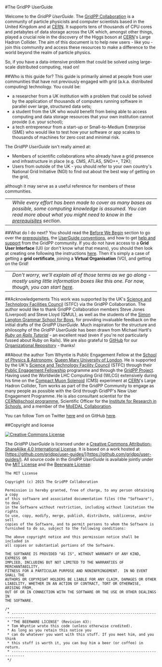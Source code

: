 #The GridPP UserGuide 

Welcome to the _GridPP UserGuide_.
The [GridPP Collaboration](https://www.gridpp.ac.uk)
is a community of particle physicists
and computer scientists based in the United Kingdom and at
[CERN](http://cern.ch).
It supports tens of thousands of CPU cores
and petabytes of data storage across the UK which,
amongst other things,
played a crucial role in the 
discovery of the Higgs boson at
[CERN](http://cern.ch)'s
Large Hadron Collider.
The aim of this document
is to help new users - like you -
join this community and access these resources
to make a difference to the world
beyond the realm of particle physics. 

So, if you have a data-intensive problem that could
be solved using large-scale distributed computing,
read on!

##Who is this guide for?
This guide is primarily aimed at people
from user communities that have not previously
engaged with grid
(a.k.a. distributed computing)
technology. You could be:

* a researcher from a UK institution with a problem
that could be solved by the application of
thousands of computers running software in parallel
over large, structured data sets;
* a student from the UK
who would benefit from being able to access
computing and data storage resources that
your own institution cannot provide (i.e. your school);
* a tech entrepreneur from a start-up or
Small-to-Medium Enterprise (SME) who would like to
test how your software or app scales to thousands
of machines for zero cost and minimal risk.

The _GridPP UserGuide_ isn't really aimed at:

* Members of scientific collaborations who already have
a grid presence and infrastructure in place
(e.g. CMS, ATLAS, SNO++, T2K);
* Users from outside of the UK - you should refer to
your own country's National Grid Initiative (NGI) to
find out about the best way of getting on the grid,

although it may serve as a useful reference
for members of these communities.

<table>
<tr>
<td align='center'><i class="fa fa-warning" style='font-size:3em'></i></td>
<td>
<em>While every effort has been made to cover as many
bases as possible, some computing knowledge is
assumed. You can read more about what you might need to know  in the
<a href='before-we-begin/before-we-begin.html'>prerequisites</a>
section</em>.
</td>
</tr>
</table>

##What do I do next?
You should read the
[Before We Begin](before-we-begin/before-we-begin.html)
section to go over the
[prerequisites](before-we-begin/prerequisites.html),
the
[UserGuide conventions](before-we-begin/conventions.html),
and how to get
[help and support](before-we-begin/getting-help.html)
from the GridPP community.
If you do not have access to a **Grid User Interface** (UI)
(or don't know what that means),
you should then look at creating one following the
instructions
[here](gridpp-cernvm/gridpp-cernvm.html).
Then it's simply a case of getting a **grid certificate**,
joining a **Virtual Organisation** (VO), and
getting on the Grid!

<table>
<tr>
<td align='center'><i class="fa fa-info-circle" style='font-size:3em'></i></td>
<td>
<em>Don't worry, we'll explain all of those terms
as we go along - mostly using little information boxes like this one.
For now, though, you can start
<a href='before-we-begin/before-we-begin.html'>here</a></em>.
</td>
</tr>
</table>

##Acknowledgements
This work was supported by
the UK's
[Science and Technology Facilities Council](http://www.stfc.ac.uk)
(STFC) via the GridPP Collaboration.
The author would like to thank
GridPP Collaboration members
Steve Jones (Liverpool) and Steve Lloyd (QMUL),
as well as the students of the
[Simon Langton Grammar School for Boys](http://www.thelangton.org.uk),
for providing invaluable feedback on the initial drafts of the
_GridPP UserGuide_.
Much inspiration for the structure and philosophy of the
_GridPP UserGuide_ has been drawn from Michael Hartl's
_[Ruby on Rails Tutorial](https://ww.railstutorial.org)_ - an
excellent read (even if you're not particularly fussed about
Ruby on Rails). We are also grateful to
[GitHub](http://github.com) for our
[Organizational Repository](http://github.com/gridpp) - thanks!

##About the author
Tom Whyntie is Public Engagement Fellow at the
[School of Physics & Astronomy](http://ph.qmul.ac.uk),
[Queen Mary University of London](http://www.qmul.ac.uk).
He is supported by the UK's
[Science and Technology Facility Council](http://www.stfc.ac.uk) (STFC)
through their
[Public Engagement Fellowship](http://www.stfc.ac.uk/funding/fellowships/public-engagement-fellowships/public-engagement-fellows/)
programme and through the
[GridPP Project](https://www.gridpp.ac.uk).
Having used the Worldwide LHC Computing Grid (WLCG) extensively
during his time on the
[Compact Muon Solenoid](http://cms.web.cern.ch/)
(CMS) experiment at
[CERN](http://cern.ch)'s Large Hadron Collider,
Tom works as part of the GridPP Community to
engage as many people as possible with the Grid
through GridPP's New User Engagement Programme.
He is also consultant scientist for the
[CERN@school programme](http://cernatschool.web.cern.ch),
Scientific Officer for the
[Institute for Research in Schools](http://researchinschools.org),
and a member of the
[MoEDAL Collaboration](http://moedal.web.cern.ch).

You can follow Tom on Twitter [here](http://twitter.com/twhyntie)
and on GitHub [here](http:github.com/twhyntie).

##Copyright and license

<a rel='license' href='http://creativecommons.org/licenses/by-sa/4.0/'>
<img alt="Creative Commons License" style="border-width:0" src="https://i.creativecommons.org/l/by-sa/4.0/88x31.png" />
</a>

The _GridPP UserGuide_ is licensed under a
[Creative Commons Attribution-ShareAlike 4.0 International License](http://creativecommons.org/licenses/by-sa/4.0/).
It is based on a work hosted at [https://github.com/gridpp/user-guides/](https://github.com/gridpp/user-guides/).
All source code in the _GridPP UserGuide_ is available jointly
under the
[MIT License](http://opensource.org/licenses/MIT)
and the
[Beerware License](http://people.freebsd.org/~phk/):

```
The MIT License

Copyright (c) 2015 The GridPP Collaboration

Permission is hereby granted, free of charge, to any person obtaining a copy
of this software and associated documentation files (the "Software"), to deal
in the Software without restriction, including without limitation the rights
to use, copy, modify, merge, publish, distribute, sublicense, and/or sell
copies of the Software, and to permit persons to whom the Software is
furnished to do so, subject to the following conditions:

The above copyright notice and this permission notice shall be included in
all copies or substantial portions of the Software.

THE SOFTWARE IS PROVIDED "AS IS", WITHOUT WARRANTY OF ANY KIND, EXPRESS OR
IMPLIED, INCLUDING BUT NOT LIMITED TO THE WARRANTIES OF MERCHANTABILITY,
FITNESS FOR A PARTICULAR PURPOSE AND NONINFRINGEMENT.  IN NO EVENT SHALL THE
AUTHORS OR COPYRIGHT HOLDERS BE LIABLE FOR ANY CLAIM, DAMAGES OR OTHER
LIABILITY, WHETHER IN AN ACTION OF CONTRACT, TORT OR OTHERWISE, ARISING FROM,
OUT OF OR IN CONNECTION WITH THE SOFTWARE OR THE USE OR OTHER DEALINGS IN
THE SOFTWARE.
```

```
/*
 * ----------------------------------------------------------------------------
 * "THE BEERWARE LICENSE" (Revision 43):
 * Tom Whyntie wrote this code (unless otherwise credited).
 * As long as you retain this notice you
 * can do whatever you want with this stuff. If you meet him, and you think
 * this stuff is worth it, you can buy him a beer (or coffee) in return.
 * ----------------------------------------------------------------------------
 */
```
